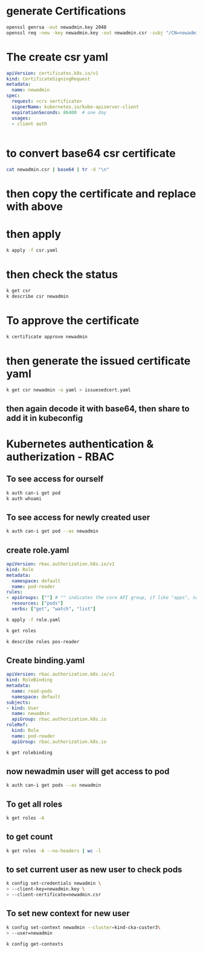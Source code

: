 # generate Certifications
```sh
openssl genrsa -out newadmin.key 2048
openssl req -new -key newadmin.key -out newadmin.csr -subj "/CN=newadmin"
````
# The create csr yaml

```yaml
apiVersion: certificates.k8s.io/v1
kind: CertificateSigningRequest
metadata:
  name: newadmin
spec:
  request: <crs sertificate>
  signerName: kubernetes.io/kube-apiserver-client
  expirationSeconds: 86400  # one day
  usages:
  - client auth
  
```

# to convert base64 csr certificate
```sh
cat newadmin.csr | base64 | tr -d "\n"
```

# then copy the certificate and replace with above

# then apply
```sh
k apply -f csr.yaml
```

# then check the status 
```sh
k get csr
k describe csr newadmin
```
# To approve the certificate
```sh
k certificate approve newadmin
```
# then generate the issued certificate yaml
```sh
k get csr newadmin -o yaml > issuesedcert.yaml
```
## then again decode it with base64, then share to add it in kubeconfig

# Kubernetes authentication & autherization - RBAC

## To see access for ourself
```sh
k auth can-i get pod
k auth whoami
```
## To see access for newly created user
```sh
k auth can-i get pod --as newadmin
```
## create role.yaml
```yaml
apiVersion: rbac.authorization.k8s.io/v1
kind: Role
metadata:
  namespace: default
  name: pod-reader
rules:
- apiGroups: [""] # "" indicates the core API group, if like "apps", named group
  resources: ["pods"]
  verbs: ["get", "watch", "list"]
``` 
```sh
k apply -f role.yaml

k get roles

k describe roles pos-reader
```
## Create binding.yaml
```yaml
apiVersion: rbac.authorization.k8s.io/v1
kind: RoleBinding
metadata:
  name: read-pods
  namespace: default
subjects:
- kind: User
  name: newadmin
  apiGroup: rbac.authorization.k8s.io
roleRef:
  kind: Role
  name: pod-reader
  apiGroup: rbac.authorization.k8s.io
```
```sh  
k get rolebinding
```
## now newadmin user will get access to pod
```sh
k auth can-i get pods --as newadmin
```
## To get all roles
```sh
k get roles -A
```
## to get count
```sh
k get roles -A --no-headers | wc -l
```
## to set current user as new user to check pods
```sh
k config set-credentials newadmin \
> --client-key=newadmin.key \
> --client-certificate=newadmin.csr
```
## To set new context for new user
```sh
k config set-context newadmin --cluster=kind-cka-custer3\
> --user=newadmin

k config get-contexts
```